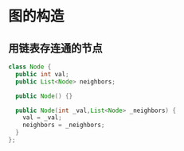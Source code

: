# 图的构造

## 用链表存连通的节点

```java
class Node {
  public int val;
  public List<Node> neighbors;

  public Node() {}

  public Node(int _val,List<Node> _neighbors) {
    val = _val;
    neighbors = _neighbors;
  }
};
```

